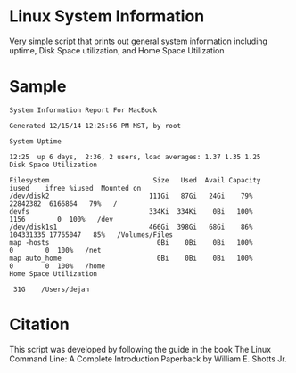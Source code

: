 Linux System Information
======================
Very simple script that prints out general system information including uptime, Disk Space utilization, and Home Space Utilization

Sample
======================
```
System Information Report For MacBook

Generated 12/15/14 12:25:56 PM MST, by root

System Uptime

12:25  up 6 days,  2:36, 2 users, load averages: 1.37 1.35 1.25
Disk Space Utilization

Filesystem                          Size   Used  Avail Capacity   iused    ifree %iused  Mounted on
/dev/disk2                         111Gi   87Gi   24Gi    79%  22842382  6166864   79%   /
devfs                              334Ki  334Ki    0Bi   100%      1156        0  100%   /dev
/dev/disk1s1                       466Gi  398Gi   68Gi    86% 104331335 17765047   85%   /Volumes/Files
map -hosts                           0Bi    0Bi    0Bi   100%         0        0  100%   /net
map auto_home                        0Bi    0Bi    0Bi   100%         0        0  100%   /home
Home Space Utilization

 31G	/Users/dejan
```

Citation
======================
This script was developed by following the guide in the book The Linux Command Line: A Complete Introduction Paperback by William E. Shotts Jr.

